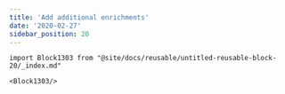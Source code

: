 ```yaml
---
title: 'Add additional enrichments'
date: '2020-02-27'
sidebar_position: 20
---
```


```mdx-code-block
import Block1303 from "@site/docs/reusable/untitled-reusable-block-20/_index.md"

<Block1303/>
```
